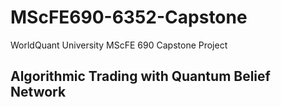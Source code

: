 # MScFE690-6352-Capstone
WorldQuant University MScFE 690 Capstone Project 
## Algorithmic Trading with Quantum Belief Network
